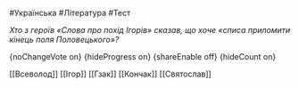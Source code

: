 #Українська #Література #Тест

*Хто з героїв «Слова про похід Ігорів» сказав, що хоче «списа приломити кінець поля Половецького»?*

{noChangeVote on}
{hideProgress on}
{shareEnable off}
{hideCount on}

[[Всеволод]]
[[Ігор]]
[[Гзак]]
[[Кончак]]
[[Святослав]]
